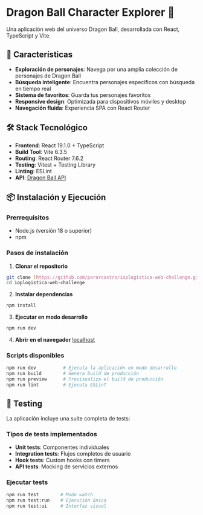 # Dragon Ball Character Explorer 🐉

Una aplicación web del universo Dragon Ball, desarrollada con React, TypeScript y Vite.

## 🚀 Características

- **Exploración de personajes**: Navega por una amplia colección de personajes de Dragon Ball
- **Búsqueda inteligente**: Encuentra personajes específicos con búsqueda en tiempo real
- **Sistema de favoritos**: Guarda tus personajes favoritos
- **Responsive design**: Optimizada para dispositivos móviles y desktop
- **Navegación fluida**: Experiencia SPA con React Router

## 🛠️ Stack Tecnológico

- **Frontend**: React 19.1.0 + TypeScript
- **Build Tool**: Vite 6.3.5
- **Routing**: React Router 7.6.2
- **Testing**: Vitest + Testing Library
- **Linting**: ESLint
- **API**: [Dragon Ball API](https://web.dragonball-api.com/) 

## 📦 Instalación y Ejecución

### Prerrequisitos
- Node.js (versión 18 o superior)
- npm

### Pasos de instalación

1. **Clonar el repositorio**
```bash
git clone [https://github.com/pararcastro/ioplogistica-web-challenge.git]
cd ioplogistica-web-challenge
```

2. **Instalar dependencias**
```bash
npm install
```

3. **Ejecutar en modo desarrollo**
```bash
npm run dev
```

4. **Abrir en el navegador**
    [localhost](http://localhost:5173)


### Scripts disponibles

```bash
npm run dev          # Ejecuta la aplicación en modo desarrollo
npm run build        # Genera build de producción
npm run preview      # Previsualiza el build de producción
npm run lint         # Ejecuta ESLinT
```


## 🧪 Testing

La aplicación incluye una suite completa de tests:

### Tipos de tests implementados
- **Unit tests**: Componentes individuales
- **Integration tests**: Flujos completos de usuario
- **Hook tests**: Custom hooks con timers
- **API tests**: Mocking de servicios externos

### Ejecutar tests
```bash
npm run test        # Modo watch
npm run test:run    # Ejecución única
npm run test:ui     # Interfaz visual